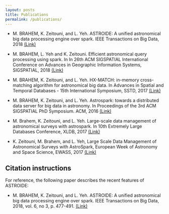 ```yaml
---
layout: posts
title: Publications
permalink: /publications/
---
```


* M. BRAHEM, K. Zeitouni, and L. Yeh. ASTROIDE: A unified astronomical big data processing engine over spark. IEEE Transactions on Big Data, 2018  [(Link)](https://ieeexplore.ieee.org/stamp/stamp.jsp?tp=&arnumber=8481506)

* M. BRAHEM, L. Yeh and K. Zeitouni. Efficient astronomical query processing using spark. In In 26th ACM SIGSPATIAL International Conference on Advances in Geographic Information Systems, SIGSPATIAL, 2018 [(Link)](http://perso.prism.uvsq.fr/users/zeitouni/papers/SIGSPATIAL2018_Preprint.pdf](http://www.master-project-h2020.eu/wp-content/uploads/2018/10/SIGSPATIAL2018_Preprint_UVSQ.pdf))

* M. BRAHEM, K. Zeitouni, and L. Yeh. HX-MATCH: in-memory cross-matching algorithm for astronomical big data. In Advances in Spatial and Temporal Databases - 15th International Symposium, SSTD, 2017 [(Link)](https://link.springer.com/chapter/10.1007/978-3-319-64367-0_26)

* M. BRAHEM, K. Zeitouni, and L. Yeh. Astrospark: towards a distributed data server for big data in astronomy. In Proceedings of the 3rd ACM SIGSPATIAL PhD Symposium. ACM, 2016 [(Link)](https://hal.inria.fr/hal-01737851/file/bda2016-actes.pdf#page=68)

* M. Brahem, K. Zeitouni, and L. Yeh. Large-scale data management of astronomical surveys with astrospark. In 10th Extremely Large Databases Conference, XLDB, 2017 [(Link)](https://indico.in2p3.fr/event/14490/contributions/56412/attachments/44365/54975/AstroSpark_XLDB2017.pdf)

* K. Zeitouni, M. Brahem, and L. Yeh, Large Scale Data Management of Astronomical Surveys with AstroSpark, European Week of Astronomy and Space Science, EWASS, 2017 [(Link)](http://space.asu.cas.cz/~ewass17-soc/Presentations/S14/03-Zeitouni_1261.pdf)

## Citation instructions

For reference, the following paper describes the recent features of ASTROIDE:

* M. BRAHEM, K. Zeitouni, and L. Yeh. ASTROIDE: A unified astronomical big data processing engine over spark. IEEE Transactions on Big Data, 2018, vol. 6, no 3, p. 477-491. [(Link)](https://ieeexplore.ieee.org/stamp/stamp.jsp?tp=&arnumber=8481506)


